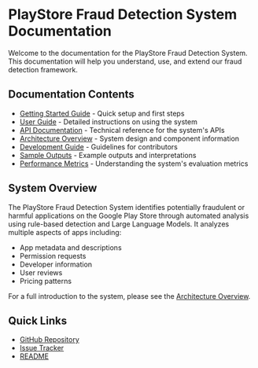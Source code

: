 # PlayStore Fraud Detection System Documentation

Welcome to the documentation for the PlayStore Fraud Detection System. This documentation will help you understand, use, and extend our fraud detection framework.

## Documentation Contents

- [Getting Started Guide](getting_started.md) - Quick setup and first steps
- [User Guide](user_guide.md) - Detailed instructions on using the system
- [API Documentation](api_documentation.md) - Technical reference for the system's APIs
- [Architecture Overview](architecture.md) - System design and component information
- [Development Guide](development_guide.md) - Guidelines for contributors
- [Sample Outputs](samples.md) - Example outputs and interpretations
- [Performance Metrics](metrics.md) - Understanding the system's evaluation metrics

## System Overview

The PlayStore Fraud Detection System identifies potentially fraudulent or harmful applications on the Google Play Store through automated analysis using rule-based detection and Large Language Models. It analyzes multiple aspects of apps including:

- App metadata and descriptions
- Permission requests
- Developer information
- User reviews
- Pricing patterns

For a full introduction to the system, please see the [Architecture Overview](architecture.md).

## Quick Links

- [GitHub Repository](https://github.com/yourusername/playstore-fraud-detection)
- [Issue Tracker](https://github.com/yourusername/playstore-fraud-detection/issues)
- [README](../README.md)
